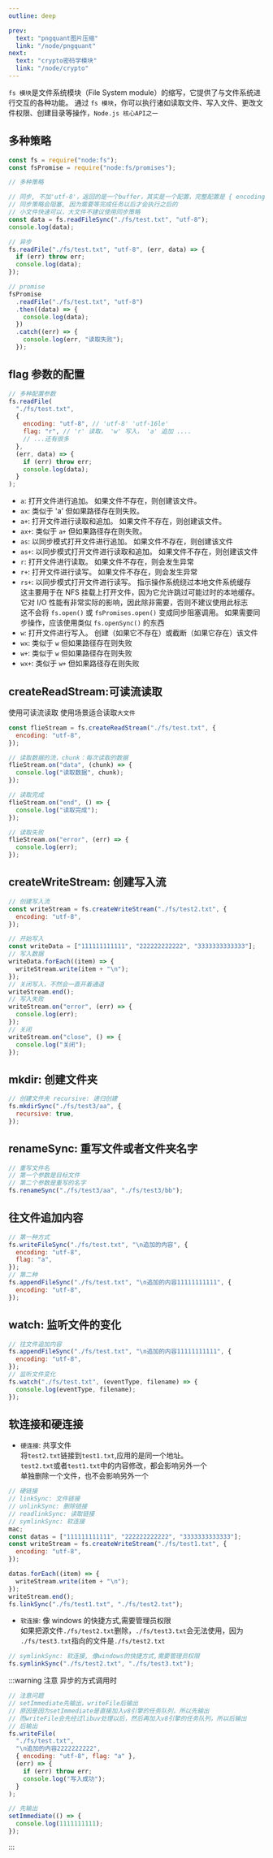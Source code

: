 ```yaml
---
outline: deep

prev:
  text: "pngquant图片压缩"
  link: "/node/pngquant"
next:
  text: "crypto密码学模块"
  link: "/node/crypto"
---
```


`fs 模块`是文件系统模块（File System module）的缩写，它提供了与文件系统进行交互的各种功能。
通过 `fs 模块`，你可以执行诸如读取文件、写入文件、更改文件权限、创建目录等操作，`Node.js 核心API之一`

## 多种策略

```js
const fs = require("node:fs");
const fsPromise = require("node:fs/promises");

// 多种策略

// 同步, 不加'utf-8'，返回的是一个buffer，其实是一个配置，完整配置是 { encoding: 'utf-8'}
// 同步策略会阻塞, 因为需要等完成任务以后才会执行之后的
// 小文件快速可以，大文件不建议使用同步策略
const data = fs.readFileSync("./fs/test.txt", "utf-8");
console.log(data);

// 异步
fs.readFile("./fs/test.txt", "utf-8", (err, data) => {
  if (err) throw err;
  console.log(data);
});

// promise
fsPromise
  .readFile("./fs/test.txt", "utf-8")
  .then((data) => {
    console.log(data);
  })
  .catch((err) => {
    console.log(err, "读取失败");
  });
```

## flag 参数的配置

```js
// 多种配置参数
fs.readFile(
  "./fs/test.txt",
  {
    encoding: "utf-8", // 'utf-8' 'utf-16le'
    flag: "r", // 'r' 读取， 'w' 写入， 'a' 追加 ....
    // ...还有很多
  },
  (err, data) => {
    if (err) throw err;
    console.log(data);
  }
);
```

- `a`: 打开文件进行追加。 如果文件不存在，则创建该文件。
- `ax`: 类似于 'a' 但如果路径存在则失败。
- `a+`: 打开文件进行读取和追加。 如果文件不存在，则创建该文件。
- `ax+`: 类似于 `a+` 但如果路径存在则失败。
- `as`: 以同步模式打开文件进行追加。 如果文件不存在，则创建该文件
- `as+`: 以同步模式打开文件进行读取和追加。 如果文件不存在，则创建该文件
- `r`: 打开文件进行读取。 如果文件不存在，则会发生异常
- `r+`: 打开文件进行读写。 如果文件不存在，则会发生异常
- `rs+`: 以同步模式打开文件进行读写。 指示操作系统绕过本地文件系统缓存<br />
  这主要用于在 NFS 挂载上打开文件，因为它允许跳过可能过时的本地缓存。 它对 I/O 性能有非常实际的影响，因此除非需要，否则不建议使用此标志<br />
  这不会将 `fs.open()` 或 `fsPromises.open()` 变成同步阻塞调用。 如果需要同步操作，应该使用类似 `fs.openSync()` 的东西
- `w`: 打开文件进行写入。 创建（如果它不存在）或截断（如果它存在）该文件
- `wx`: 类似于 `w` 但如果路径存在则失败
- `w+`: 类似于 `w` 但如果路径存在则失败
- `wx+`: 类似于 `w+` 但如果路径存在则失败

## createReadStream:可读流读取

使用可读流读取 使用场景适合读取`大文件`

```js
const flieStream = fs.createReadStream("./fs/test.txt", {
  encoding: "utf-8",
});

// 读取数据的流，chunk：每次读取的数据
flieStream.on("data", (chunk) => {
  console.log("读取数据", chunk);
});

// 读取完成
flieStream.on("end", () => {
  console.log("读取完成");
});

// 读取失败
flieStream.on("error", (err) => {
  console.log(err);
});
```

## createWriteStream: 创建写入流

```js
// 创建写入流
const writeStream = fs.createWriteStream("./fs/test2.txt", {
  encoding: "utf-8",
});

// 开始写入
const writeData = ["111111111111", "222222222222", "3333333333333"];
// 写入数据
writeData.forEach((item) => {
  writeStream.write(item + "\n");
});
// 关闭写入，不然会一直开着通道
writeStream.end();
// 写入失败
writeStream.on("error", (err) => {
  console.log(err);
});
// 关闭
writeStream.on("close", () => {
  console.log("关闭");
});
```

## mkdir: 创建文件夹

```js
// 创建文件夹 recursive: 递归创建
fs.mkdirSync("./fs/test3/aa", {
  recursive: true,
});
```

## renameSync: 重写文件或者文件夹名字

```js
// 重写文件名
// 第一个参数是目标文件
// 第二个参数是重写的名字
fs.renameSync("./fs/test3/aa", "./fs/test3/bb");
```

## 往文件追加内容

```js
// 第一种方式
fs.writeFileSync("./fs/test.txt", "\n追加的内容", {
  encoding: "utf-8",
  flag: "a",
});
// 第二种
fs.appendFileSync("./fs/test.txt", "\n追加的内容11111111111", {
  encoding: "utf-8",
});
```

## watch: 监听文件的变化

```js
// 往文件追加内容
fs.appendFileSync("./fs/test.txt", "\n追加的内容11111111111", {
  encoding: "utf-8",
});
// 监听文件变化
fs.watch("./fs/test.txt", (eventType, filename) => {
  console.log(eventType, filename);
});
```

## 软连接和硬连接

- `硬连接`: 共享文件<br />
  将`test2.txt`链接到`test1.txt`,应用的是同一个地址。<br />
  `test2.txt`或者`test1.txt`中的内容修改，都会影响另外一个<br />
  单独删除一个文件，也不会影响另外一个

```js
// 硬链接
// linkSync: 文件链接
// unlinkSync: 删除链接
// readlinkSync: 读取链接
// symlinkSync: 软连接
mac;
const datas = ["111111111111", "222222222222", "3333333333333"];
const writeStream = fs.createWriteStream("./fs/test1.txt", {
  encoding: "utf-8",
});

datas.forEach((item) => {
  writeStream.write(item + "\n");
});
writeStream.end();
fs.linkSync("./fs/test1.txt", "./fs/test2.txt");
```

- `软连接`: 像 windows 的快捷方式,需要管理员权限<br />
  如果把源文件`./fs/test2.txt`删除，`./fs/test3.txt`会无法使用，因为 `./fs/test3.txt`指向的文件是`./fs/test2.txt`

```js
// symlinkSync: 软连接, 像windows的快捷方式,需要管理员权限
fs.symlinkSync("./fs/test2.txt", "./fs/test3.txt");
```

:::warning 注意
异步的方式调用时

```js
// 注意问题
// setImmediate先输出，writeFile后输出
// 原因是因为setImmediate是直接加入v8引擎的任务队列，所以先输出
// 而writeFile会先经过libuv处理以后，然后再加入v8引擎的任务队列，所以后输出
// 后输出
fs.writeFile(
  "./fs/test.txt",
  "\n追加的内容2222222222",
  { encoding: "utf-8", flag: "a" },
  (err) => {
    if (err) throw err;
    console.log("写入成功");
  }
);

// 先输出
setImmediate(() => {
  console.log(1111111111);
});
```

:::
